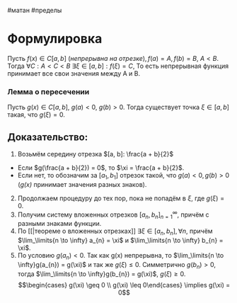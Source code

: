 #матан #пределы
# Формулировка
Пусть $f(x) \in C[a, b] \ (непрерывна \ на \ отрезке), f(a) = A, f(b) = B,\  A < B$.
Тогда $\forall C: A < C < B \  \exists \xi \in [a,b] : f(\xi) = C$,
То есть непрерывная функция принимает все свои значения между A и B.

### Лемма о пересечении
Пусть $g(x) \in C[a, b],\  g(a) < 0,\  g(b) > 0$. Тогда существует точка $\xi \in [a, b]$ такая, что $g(\xi) = 0$.

## Доказательство:
1. Возьмём середину отрезка $[a, b]: \frac{a + b}{2}$ 
- Если $g(\frac{a + b}{2}) = 0$, то $\xi = \frac{a + b}{2}$.
- Если нет, то обозначим за $[a_{1}, b_{1}]$ отрезок такой, что $g(a) < 0, g(b) > 0$ (_g(x)_ принимает значения разных знаков).
2. Продолжаем процедуру до тех пор, пока не попадём в $\xi$, где $g(\xi) = 0$.
3. Получим систему вложенных отрезков ${[a_{n}, b_{n}]}^\infty_{n = 1}$, причём с разными знаками функции.
4. По [[|теореме о вложенных отрезках]] $\exists \xi \in [a_{n}, b_{n}], \forall n$, причём $\lim_\limits{n \to \infty} a_{n} = \xi$ и $\lim_\limits{n \to \infty} b_{n} = \xi$.
5. По условию $g(a_{n}) < 0$. Так как g(x) непрерывна, то $\lim_\limits{n \to \infty}g(a_{n}) = g(\xi)$ и так же $g(\xi) \leq 0$.
Симметрично $g(b_{n}) > 0$, тогда $\lim_\limits{n \to \infty}g(b_{n}) = g(\xi)$, $g(\xi) \geq 0$.
$$\begin{cases} g(\xi) \geq 0 \\ g(\xi) \leq 0\end{cases} \implies g(\xi) = 0$$